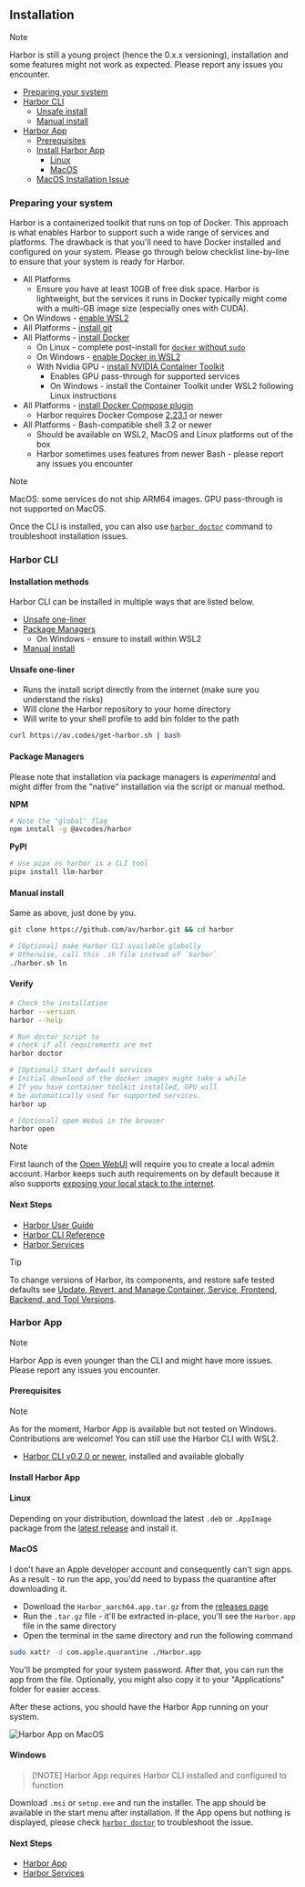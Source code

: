 ## Installation

> [!NOTE]
> Harbor is still a young project (hence the 0.x.x versioning), installation and some features might not work as expected. Please report any issues you encounter.

- [Preparing your system](#preparing-your-system)
- [Harbor CLI](#harbor-cli)
  - [Unsafe install](#unsafe-install)
  - [Manual install](#manual-install)
- [Harbor App](#harbor-app)
  - [Prerequisites](#prerequisites)
  - [Install Harbor App](#install-harbor-app)
    - [Linux](#linux)
    - [MacOS](#macos)
  - [MacOS Installation Issue](#macos-installation-issue)

### Preparing your system

Harbor is a containerized toolkit that runs on top of Docker. This approach is what enables Harbor to support such a wide range of services and platforms. The drawback is that you'll need to have Docker installed and configured on your system. Please go through below checklist line-by-line to ensure that your system is ready for Harbor.

- All Platforms
  - Ensure you have at least 10GB of free disk space. Harbor is lightweight, but the services it runs in Docker typically might come with a multi-GB image size (especially ones with CUDA).
- On Windows - [enable WSL2](https://learn.microsoft.com/en-us/windows/wsl/install)
- All Platforms - [install git](https://git-scm.com/book/en/v2/Getting-Started-Installing-Git)
- All Platforms - [install Docker](https://docs.docker.com/engine/install/)
  - On Linux - complete post-install for [`docker` without `sudo`](httpws://docs.docker.com/engine/install/linux-postinstall/)
  - On Windows - [enable Docker in WSL2](https://docs.docker.com/desktop/wsl/#enabling-docker-support-in-wsl-2-distros)
  - With Nvidia GPU - [install NVIDIA Container Toolkit](https://docs.nvidia.com/datacenter/cloud-native/container-toolkit/latest/install-guide.html#installation)
    - Enables GPU pass-through for supported services
    - On Windows - install the Container Toolkit under WSL2 following Linux instructions
- All Platforms - [install Docker Compose plugin](https://docs.docker.com/compose/install/)
  - Harbor requires Docker Compose [2.23.1](https://docs.docker.com/compose/releases/release-notes/#2231) or newer
- All Platforms - Bash-compatible shell 3.2 or newer
  - Should be available on WSL2, MacOS and Linux platforms out of the box
  - Harbor sometimes uses features from newer Bash - please report any issues you encounter

> [!NOTE]
> MacOS: some services do not ship ARM64 images. GPU pass-through is not supported on MacOS.

Once the CLI is installed, you can also use [`harbor doctor`](./3.-Harbor-CLI-Reference#harbor-doctor) command to troubleshoot installation issues.

### Harbor CLI

#### Installation methods

Harbor CLI can be installed in multiple ways that are listed below.

- [Unsafe one-liner](#unsafe-one-liner)
- [Package Managers](#package-managers)
  - On Windows - ensure to install within WSL2
- [Manual install](#manual-install)

#### Unsafe one-liner

- Runs the install script directly from the internet (make sure you understand the risks)
- Will clone the Harbor repository to your home directory
- Will write to your shell profile to add bin folder to the path

```bash
curl https://av.codes/get-harbor.sh | bash
```

#### Package Managers

Please note that installation via package managers is _experimental_ and might differ from the "native" installation via the script or manual method.

**NPM**

```bash
# Note the "global" flag
npm install -g @avcodes/harbor
```

**PyPI**

```bash
# Use pipx as harbor is a CLI tool
pipx install llm-harbor
```

#### Manual install

Same as above, just done by you.

```bash
git clone https://github.com/av/harbor.git && cd harbor

# [Optional] make Harbor CLI available globally
# Otherwise, call this .sh file instead of `harbor`
./harbor.sh ln
```

#### Verify

```bash
# Check the installation
harbor --version
harbor --help

# Run doctor script to
# check if all requirements are met
harbor doctor

# [Optional] Start default services
# Initial download of the docker images might take a while
# If you have container toolkit installed, GPU will
# be automatically used for supported services.
harbor up

# [Optional] open Webui in the browser
harbor open
```

> [!NOTE]
> First launch of the [Open WebUI](./2.1.1-Frontend:-Open-WebUI) will require you to create a local admin account. Harbor keeps such auth requirements on by default because it also supports [exposing your local stack to the internet](./3.-Harbor-CLI-Reference#harbor-tunnels).

#### Next Steps

- [Harbor User Guide](./1.-Harbor-User-Guide)
- [Harbor CLI Reference](./3.-Harbor-CLI-Reference)
- [Harbor Services](./2.-Services)

> [!TIP]
> To change versions of Harbor, its components, and restore safe tested defaults see [Update, Revert, and Manage Container, Service, Frontend, Backend, and Tool Versions](1.-Harbor-User-Guide.md#update-revert-and-manage-container-service-frontend-backend-and-tool-versions).

### Harbor App

> [!NOTE]
> Harbor App is even younger than the CLI and might have more issues. Please report any issues you encounter.

#### Prerequisites

> [!NOTE]
> As for the moment, Harbor App is available but not tested on Windows. Contributions are welcome! You can still use the Harbor CLI with WSL2.

- [Harbor CLI v0.2.0 or newer](#harbor-cli), installed and available globally

#### Install Harbor App

#### Linux

Depending on your distribution, download the latest `.deb` or `.AppImage` package from the [latest release](https://github.com/av/harbor/releases/latest) and install it.

#### MacOS

I don't have an Apple developer account and consequently can't sign apps. As a result - to run the app, you'dd need to bypass the quarantine after downloading it.

- Download the `Harbor_aarch64.app.tar.gz` from the [releases page](https://github.com/av/harbor/releases)
- Run the `.tar.gz` file - it'll be extracted in-place, you'll see the `Harbor.app` file in the same directory
- Open the terminal in the same directory and run the following command

```bash
sudo xattr -d com.apple.quarantine ./Harbor.app
```

You'll be prompted for your system password. After that, you can run the app from the file. Optionally, you might also copy it to your "Applications" folder for easier access.

After these actions, you should have the Harbor App running on your system.

![Harbor App on MacOS](./harbor-app-macos.png)

#### Windows

> [!NOTE] Harbor App requires Harbor CLI installed and configured to function

Download `.msi` or `setup.exe` and run the installer. The app should be available in the start menu after installation. If the App opens but nothing is displayed, please check [`harbor doctor`](./3.-Harbor-CLI-Reference#harbor-doctor) to troubleshoot the issue.

#### Next Steps

- [Harbor App](./1.1-Harbor-App)
- [Harbor Services](./2.-Services)
